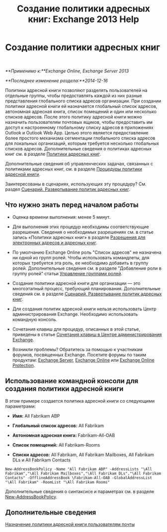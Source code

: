 ﻿---
title: 'Создание политики адресных книг: Exchange 2013 Help'
TOCTitle: Создание политики адресных книг
ms:assetid: 6359abaf-e6f6-4667-8c2b-3860728b39a9
ms:mtpsurl: https://technet.microsoft.com/ru-ru/library/Hh529931(v=EXCHG.150)
ms:contentKeyID: 50488325
ms.date: 05/22/2018
mtps_version: v=EXCHG.150
ms.translationtype: MT
---

# Создание политики адресных книг

 

_**Применимо к:**Exchange Online, Exchange Server 2013_

_**Последнее изменение раздела:**2014-12-16_

Политики адресной книги позволяют разделять пользователей на отдельные группы, чтобы предоставлять каждой из них разные представления глобального списка адресов организации. При создании политики адресной книги ей назначается глобальный список адресов, автономная адресная книга, список помещений и один или несколько списков адресов. После этого политику адресной книги можно назначить пользователям почтовых ящиков, чтобы предоставить им доступ к настроенному глобальному списку адресов в приложениях Outlook и Outlook Web App. Целью этого является предоставление более простого механизма сегментации глобального списка адресов для локальных организаций, которым требуется несколько глобальных списков адресов. Дополнительные сведения о политиках адресных книг см. в разделе [Политики адресных книг](address-book-policies-exchange-2013-help.md).

Дополнительные сведения об управленческих задачах, связанных с политиками адресных книг, см. в разделе [Процедуры политики адресной книги](address-book-policy-procedures-exchange-2013-help.md).

Заинтересованы в сценариях, использующих эту процедуру? См. раздел [Сценарий. Развертывание политик адресных книг](scenario-deploying-address-book-policies-exchange-2013-help.md).

## Что нужно знать перед началом работы

  - Оценка времени выполнения: менее 5 минут.

  - Для выполнения этих процедур необходимы соответствующие разрешения. Сведения о необходимых разрешениях см. в статье запись «Политики адресных книг» в разделе [Разрешения для электронных адресов и адресных книг](email-address-and-address-book-permissions-exchange-2013-help.md).

  - По умолчанию Exchange Online роль "Список адресов" не назначена ни одной из групп ролей. Чтобы использовать командлеты, для которых требуется эта роль, ее необходимо добавить в группу ролей. Дополнительные сведения см. в разделе "Добавление роли в группу ролей" статьи [Управление группами ролей](manage-role-groups-exchange-2013-help.md).

  - Создание политики адресной книги для организации — это многоэтапный процесс, требующий планирования. Дополнительные сведения см. в разделе [Сценарий. Развертывание политик адресных книг](scenario-deploying-address-book-policies-exchange-2013-help.md).

  - Для создания политик адресной книги нельзя использовать Центр администрирования Exchange. Необходимо использовать командную консоль.

  - Сочетания клавиш для процедур, описанных в этой статье, приведены в статье [Сочетания клавиш в Центре администрирования Exchange](keyboard-shortcuts-in-the-exchange-admin-center-exchange-online-protection-help.md).

  - Возникли проблемы? Обратитесь за помощью к участникам форумов, посвященных Exchange. Посетите форумы по таким продуктам: [Exchange Server](https://go.microsoft.com/fwlink/p/?linkid=60612), [Exchange Online](https://go.microsoft.com/fwlink/p/?linkid=267542) или [Exchange Online Protection](https://go.microsoft.com/fwlink/p/?linkid=285351).

## Использование командной консоли для создания политики адресной книги

В этом примере создается политика адресной книги со следующими параметрами:

  - **Имя:** All Fabrikam ABP

  - **Глобальный список адресов:** All Fabrikam

  - **Автономная адресная книга:** Fabrikam-All-OAB

  - **Список помещений:** All Fabrikam-Rooms

  - **Списки адресов:** All Fabrikam, All Fabrikam Mailboxes, All Fabrikam DLs и All Fabrikam Contacts

<!-- end list -->

    New-AddressBookPolicy -Name "All Fabrikam ABP" -AddressLists "\All Fabrikam","\All Fabrikam Mailboxes","\All Fabrikam DLs","\All Fabrikam Contacts" -OfflineAddressBook \Fabrikam-All-OAB -GlobalAddressList "\All Fabrikam" -RoomList "\All Fabrikam Rooms"

Дополнительные сведения о синтаксисе и параметрах см. в разделе [New-AddressBookPolicy](https://technet.microsoft.com/ru-ru/library/hh529913\(v=exchg.150\)).

## Дополнительные сведения

[Назначение политики адресной книги пользователям почты](assign-an-address-book-policy-to-mail-users-exchange-2013-help.md)

